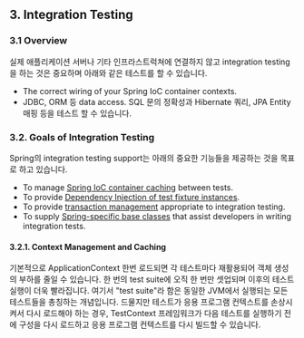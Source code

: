 ## 3. Integration Testing

### 3.1 Overview
실제 애플리케이션 서버나 기타 인프라스트럭쳐에 연결하지 않고 integration testing을 하는 것은 중요하며 아래와 같은 테스트를 할 수 있습니다.
* The correct wiring of your Spring IoC container contexts.
* JDBC, ORM 등 data access. SQL 문의 정확성과 Hibernate 쿼리, JPA Entity 매핑 등을 테스트 할 수 있습니다.

### 3.2. Goals of Integration Testing
Spring의 integration testing support는 아래의 중요한 기능들을 제공하는 것을 목표로 하고 있습니다.

* To manage [Spring IoC container caching](https://docs.spring.io/spring-framework/docs/current/reference/html/testing.html#testing-ctx-management "") between tests.
* To provide [Dependency Injection of test fixture instances](https://docs.spring.io/spring-framework/docs/current/reference/html/testing.html#testing-fixture-di "").
* To provide [transaction management](https://docs.spring.io/spring-framework/docs/current/reference/html/testing.html#testing-tx "") appropriate to integration testing.
* To supply [Spring-specific base classes](https://docs.spring.io/spring-framework/docs/current/reference/html/testing.html#testing-support-classes "") that assist developers in writing integration tests.

#### 3.2.1. Context Management and Caching

기본적으로 ApplicationContext 한번 로드되면 각 테스트마다 재활용되어 객체 생성의 부하를 줄일 수 있습니다. 한 번의 test suite에 오직 한 번만 셋업되며 이후의 테스트 실행이 더욱 빨라집니다.
여기서 "test suite"라 함은 동일한 JVM에서 실행되는 모든 테스트들을 총칭하는 개념입니다. 드물지만 테스트가 응용 프로그램 컨텍스트를 손상시켜서 다시 로드해야 하는 경우, TestContext 프레임워크가 다음 테스트를 실행하기 전에 구성을 다시 로드하고 응용 프로그램 컨텍스트를 다시 빌드할 수 있습니다.


